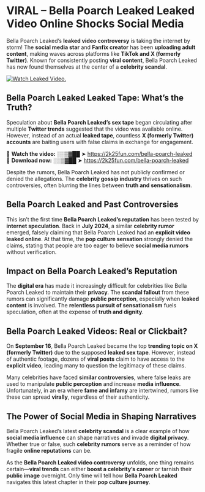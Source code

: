 # VIRAL – Bella Poarch Leaked Leaked Video Online Shocks Social Media 

Bella Poarch Leaked’s **leaked video controversy** is taking the internet by storm! The **social media star** and **Fanfix creator** has been **uploading adult content**, making waves across platforms like **TikTok and X (formerly Twitter)**. Known for consistently posting **viral content**, Bella Poarch Leaked has now found themselves at the center of a **celebrity scandal**.  

[![Watch Leaked Video.](https://miro.medium.com/v2/resize:fit:828/format:webp/1*cilzJN44JGOrTw9NJCrNHA.gif "Watch Leaked Video")](https://2k25fun.com/bella-poarch-leaked)

## **Bella Poarch Leaked Leaked Tape: What’s the Truth?**  
Speculation about **Bella Poarch Leaked’s sex tape** began circulating after multiple **Twitter trends** suggested that the video was available online. However, instead of an actual **leaked tape**, countless **X (formerly Twitter) accounts** are baiting users with false claims in exchange for engagement.  

🔹 **Watch the video:** ░░▒▓██ ➤ https://2k25fun.com/bella-poarch-leaked  
🔹 **Download now:** ░░▒▓██ ➤ https://2k25fun.com/bella-poarch-leaked  

Despite the rumors, Bella Poarch Leaked has not publicly confirmed or denied the allegations. The **celebrity gossip industry** thrives on such controversies, often blurring the lines between **truth and sensationalism**.  

## **Bella Poarch Leaked and Past Controversies**  
This isn’t the first time **Bella Poarch Leaked’s reputation** has been tested by **internet speculation**. Back in **July 2024**, a similar **celebrity rumor** emerged, falsely claiming that Bella Poarch Leaked had an **explicit video leaked online**. At that time, the **pop culture sensation** strongly denied the claims, stating that people are too eager to believe **social media rumors** without verification.  

## **Impact on Bella Poarch Leaked’s Reputation**  
The **digital era** has made it increasingly difficult for celebrities like Bella Poarch Leaked to maintain their **privacy**. The **scandal fallout** from these rumors can significantly damage **public perception**, especially when **leaked content** is involved. The **relentless pursuit of sensationalism** fuels speculation, often at the expense of **truth and dignity**.  

## **Bella Poarch Leaked Videos: Real or Clickbait?**  
On **September 16**, Bella Poarch Leaked became the top **trending topic on X (formerly Twitter)** due to the supposed **leaked sex tape**. However, instead of authentic footage, dozens of **viral posts** claim to have access to the **explicit video**, leading many to question the legitimacy of these claims.  

Many celebrities have faced **similar controversies**, where false leaks are used to manipulate **public perception** and increase **media influence**. Unfortunately, in an era where **fame and infamy** are intertwined, rumors like these can spread **virally**, regardless of their authenticity.  

## **The Power of Social Media in Shaping Narratives**  
Bella Poarch Leaked’s latest **celebrity scandal** is a clear example of how **social media influence** can shape narratives and invade **digital privacy**. Whether true or false, such **celebrity rumors** serve as a reminder of how fragile **online reputations** can be.  

As the **Bella Poarch Leaked video controversy** unfolds, one thing remains certain—**viral trends** can either **boost a celebrity’s career** or tarnish their **public image** overnight. Only time will tell how **Bella Poarch Leaked** navigates this latest chapter in their **pop culture journey**. 